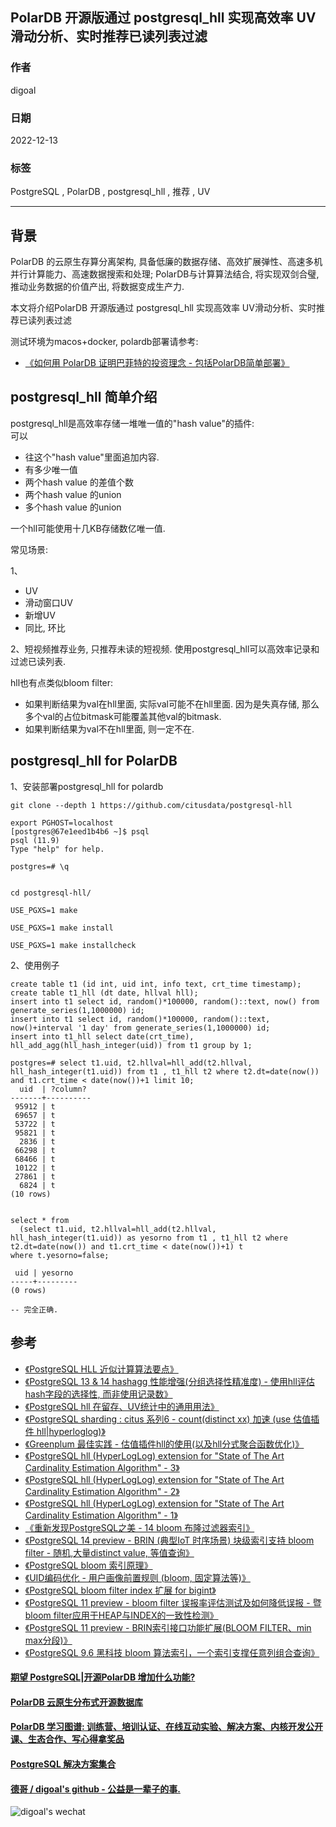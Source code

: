 ## PolarDB 开源版通过 postgresql_hll 实现高效率 UV滑动分析、实时推荐已读列表过滤    
                  
### 作者                  
digoal                  
                  
### 日期                  
2022-12-13                  
                  
### 标签                  
PostgreSQL , PolarDB , postgresql_hll , 推荐 , UV    
            
----         
             
## 背景   
PolarDB 的云原生存算分离架构, 具备低廉的数据存储、高效扩展弹性、高速多机并行计算能力、高速数据搜索和处理; PolarDB与计算算法结合, 将实现双剑合璧, 推动业务数据的价值产出, 将数据变成生产力.                  
                
本文将介绍PolarDB 开源版通过 postgresql_hll 实现高效率 UV滑动分析、实时推荐已读列表过滤       
              
测试环境为macos+docker, polardb部署请参考:                
- [《如何用 PolarDB 证明巴菲特的投资理念 - 包括PolarDB简单部署》](../202209/20220908_02.md)                
              
## postgresql_hll 简单介绍  
postgresql_hll是高效率存储一堆唯一值的"hash value"的插件:   
可以    
- 往这个"hash value"里面追加内容.  
- 有多少唯一值  
- 两个hash value 的差值个数  
- 两个hash value 的union  
- 多个hash value 的union  
  
一个hll可能使用十几KB存储数亿唯一值.    
  
常见场景:   
  
1、  
- UV  
- 滑动窗口UV  
- 新增UV  
- 同比, 环比  
  
2、短视频推荐业务, 只推荐未读的短视频. 使用postgresql_hll可以高效率记录和过滤已读列表.    
  
  
hll也有点类似bloom filter:   
- 如果判断结果为val在hll里面, 实际val可能不在hll里面. 因为是失真存储, 那么多个val的占位bitmask可能覆盖其他val的bitmask.    
- 如果判断结果为val不在hll里面, 则一定不在.    
  
## postgresql_hll for PolarDB       
  
1、安装部署postgresql_hll for polardb  
  
```  
git clone --depth 1 https://github.com/citusdata/postgresql-hll  
  
export PGHOST=localhost  
[postgres@67e1eed1b4b6 ~]$ psql  
psql (11.9)  
Type "help" for help.  
  
postgres=# \q  
  
  
cd postgresql-hll/  
  
USE_PGXS=1 make  
  
USE_PGXS=1 make install  
  
USE_PGXS=1 make installcheck  
```  
  
2、使用例子  
  
```  
create table t1 (id int, uid int, info text, crt_time timestamp);  
create table t1_hll (dt date, hllval hll);  
insert into t1 select id, random()*100000, random()::text, now() from generate_series(1,1000000) id;  
insert into t1 select id, random()*100000, random()::text, now()+interval '1 day' from generate_series(1,1000000) id;  
insert into t1_hll select date(crt_time), hll_add_agg(hll_hash_integer(uid)) from t1 group by 1;  
```  
    
```  
postgres=# select t1.uid, t2.hllval=hll_add(t2.hllval, hll_hash_integer(t1.uid)) from t1 , t1_hll t2 where t2.dt=date(now()) and t1.crt_time < date(now())+1 limit 10;  
  uid  | ?column?   
-------+----------  
 95912 | t  
 69657 | t  
 53722 | t  
 95821 | t  
  2836 | t  
 66298 | t  
 68466 | t  
 10122 | t  
 27861 | t  
  6824 | t  
(10 rows)  
  
  
select * from   
  (select t1.uid, t2.hllval=hll_add(t2.hllval, hll_hash_integer(t1.uid)) as yesorno from t1 , t1_hll t2 where t2.dt=date(now()) and t1.crt_time < date(now())+1) t   
where t.yesorno=false;  
  
 uid | yesorno   
-----+---------  
(0 rows)  
  
-- 完全正确.  
```  
  
## 参考  
- [《PostgreSQL HLL 近似计算算法要点》](../202010/20201011_02.md)    
- [《PostgreSQL 13 & 14 hashagg 性能增强(分组选择性精准度) - 使用hll评估hash字段的选择性, 而非使用记录数》](../202008/20200803_05.md)    
- [《PostgreSQL hll 在留存、UV统计中的通用用法》](../202006/20200610_01.md)    
- [《PostgreSQL sharding : citus 系列6 - count(distinct xx) 加速 (use 估值插件 hll|hyperloglog)》](../201809/20180913_04.md)    
- [《Greenplum 最佳实践 - 估值插件hll的使用(以及hll分式聚合函数优化)》](../201608/20160825_02.md)    
- [《PostgreSQL hll (HyperLogLog) extension for "State of The Art Cardinality Estimation Algorithm" - 3》](../201302/20130228_01.md)    
- [《PostgreSQL hll (HyperLogLog) extension for "State of The Art Cardinality Estimation Algorithm" - 2》](../201302/20130227_01.md)    
- [《PostgreSQL hll (HyperLogLog) extension for "State of The Art Cardinality Estimation Algorithm" - 1》](../201302/20130226_01.md)    
- [《重新发现PostgreSQL之美 - 14 bloom 布隆过滤器索引》](../202106/20210605_07.md)    
- [《PostgreSQL 14 preview - BRIN (典型IoT 时序场景) 块级索引支持 bloom filter - 随机,大量distinct value, 等值查询》](../202103/20210326_02.md)    
- [《PostgreSQL bloom 索引原理》](../202011/20201128_04.md)    
- [《UID编码优化 - 用户画像前置规则 (bloom, 固定算法等)》](../201911/20191130_01.md)    
- [《PostgreSQL bloom filter index 扩展 for bigint》](../201810/20181003_02.md)    
- [《PostgreSQL 11 preview - bloom filter 误报率评估测试及如何降低误报 - 暨bloom filter应用于HEAP与INDEX的一致性检测》](../201804/20180409_01.md)    
- [《PostgreSQL 11 preview - BRIN索引接口功能扩展(BLOOM FILTER、min max分段)》](../201803/20180323_05.md)    
- [《PostgreSQL 9.6 黑科技 bloom 算法索引，一个索引支撑任意列组合查询》](../201605/20160523_01.md)    
  
  
#### [期望 PostgreSQL|开源PolarDB 增加什么功能?](https://github.com/digoal/blog/issues/76 "269ac3d1c492e938c0191101c7238216")
  
  
#### [PolarDB 云原生分布式开源数据库](https://github.com/ApsaraDB "57258f76c37864c6e6d23383d05714ea")
  
  
#### [PolarDB 学习图谱: 训练营、培训认证、在线互动实验、解决方案、内核开发公开课、生态合作、写心得拿奖品](https://www.aliyun.com/database/openpolardb/activity "8642f60e04ed0c814bf9cb9677976bd4")
  
  
#### [PostgreSQL 解决方案集合](../201706/20170601_02.md "40cff096e9ed7122c512b35d8561d9c8")
  
  
#### [德哥 / digoal's github - 公益是一辈子的事.](https://github.com/digoal/blog/blob/master/README.md "22709685feb7cab07d30f30387f0a9ae")
  
  
![digoal's wechat](../pic/digoal_weixin.jpg "f7ad92eeba24523fd47a6e1a0e691b59")
  

